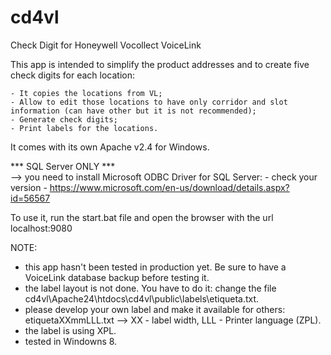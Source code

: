 # cd4vl 

Check Digit for Honeywell Vocollect VoiceLink 

  

This app is intended to simplify the product addresses and to create five check digits for each location:

	- It copies the locations from VL;
	- Allow to edit those locations to have only corridor and slot information (can have other but it is not recommended);
	- Generate check digits;
	- Print labels for the locations.

It comes with its own Apache v2.4 for Windows. 

*** SQL Server ONLY ***  
--> you need to install Microsoft ODBC Driver for SQL Server:
	- check your version
	- https://www.microsoft.com/en-us/download/details.aspx?id=56567
	
To use it, run the start.bat file and open the browser with the url localhost:9080 

 
NOTE: 
- this app hasn't been tested in production yet. Be sure to have a VoiceLink database backup before testing it.
- the label layout is not done. You have to do it: change the file cd4vl\Apache24\htdocs\cd4vl\public\labels\etiqueta.txt.
- please develop your own label and make it available for others: etiquetaXXmmLLL.txt --> XX - label width, LLL - Printer language (ZPL).
- the label is using XPL. 
- tested in Windowns 8.

 

